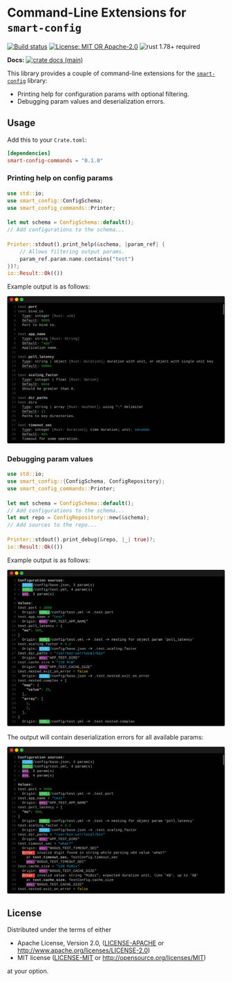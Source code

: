 # Command-Line Extensions for `smart-config`

[![Build status](https://github.com/matter-labs/smart-config/actions/workflows/ci.yml/badge.svg)](https://github.com/matter-labs/smart-config/actions/workflows/ci.yml)
[![License: MIT OR Apache-2.0](https://img.shields.io/badge/License-MIT%2FApache--2.0-blue)](https://github.com/matter-labs/smart-config#license)
![rust 1.78+ required](https://img.shields.io/badge/rust-1.78+-blue.svg?label=Required%20Rust)

**Docs:**
[![crate docs (main)](https://img.shields.io/badge/main-yellow.svg?label=docs)](https://matter-labs.github.io/smart-config/smart_config_commands/)

This library provides a couple of command-line extensions for the [`smart-config`] library:

- Printing help for configuration params with optional filtering.
- Debugging param values and deserialization errors.

## Usage

Add this to your `Crate.toml`:

```toml
[dependencies]
smart-config-commands = "0.1.0"
```

### Printing help on config params

```rust
use std::io;
use smart_config::ConfigSchema;
use smart_config_commands::Printer;

let mut schema = ConfigSchema::default();
// Add configurations to the schema...

Printer::stdout().print_help(&schema, |param_ref| {
    // Allows filtering output params.
    param_ref.param.name.contains("test")
})?;
io::Result::Ok(())
```

Example output is as follows:

![Example output for print_help](examples/help.svg)

### Debugging param values

```rust
use std::io;
use smart_config::{ConfigSchema, ConfigRepository};
use smart_config_commands::Printer;

let mut schema = ConfigSchema::default();
// Add configurations to the schema...
let mut repo = ConfigRepository::new(&schema);
// Add sources to the repo...

Printer::stdout().print_debug(&repo, |_| true)?;
io::Result::Ok(())
```

Example output is as follows:

![Example output for print_debug](examples/debug.svg)

The output will contain deserialization errors for all available params:

![Example output for print_debug](examples/errors.svg)

## License

Distributed under the terms of either

- Apache License, Version 2.0, ([LICENSE-APACHE](LICENSE-APACHE) or http://www.apache.org/licenses/LICENSE-2.0)
- MIT license ([LICENSE-MIT](LICENSE-MIT) or http://opensource.org/licenses/MIT)

at your option.

[`smart-config`]: ../smart-config
